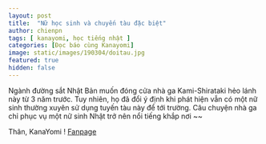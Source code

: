 ```yaml
---
layout: post
title:  "Nữ học sinh và chuyến tàu đặc biệt"
author: chienpn
tags: [ kanayomi, học tiếng nhật ]
categories: [Đọc báo cùng Kanayomi]
image: static/images/190304/doitau.jpg
featured: true
hidden: false
---
```


Ngành đường sắt Nhật Bản muốn đóng cửa nhà ga Kami-Shirataki hẻo lánh này từ 3 năm trước. 
Tuy nhiên, họ đã đổi ý định khi phát hiện vẫn có một nữ sinh thường xuyên sử dụng tuyến tàu này để tới trường. 
Câu chuyện nhà ga chỉ phục vụ một nữ sinh Nhật trở nên nổi tiếng khắp nơi ~~


Thân, KanaYomi !
[Fanpage](https://www.facebook.com/kanayomi)
